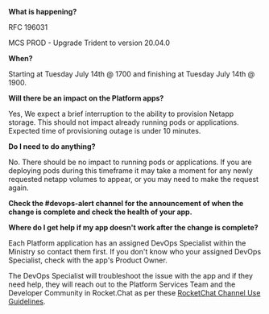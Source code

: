 **What is happening?**

RFC 196031

MCS PROD - Upgrade Trident to version 20.04.0

**When?**

Starting at Tuesday July 14th @ 1700 and finishing at Tuesday July 14th @ 1900.

**Will there be an impact on the Platform apps?**

Yes, We expect a brief interruption to the ability to provision Netapp storage. This should not impact already running pods or applications. Expected time of provisioning outage is under 10 minutes.

**Do I need to do anything?**

No. There should be no impact to running pods or applications. If you are deploying pods during this timeframe it may take a moment for any newly requested netapp volumes to appear, or you may need to make the request again.

**Check the #devops-alert channel for the announcement of when the change is complete and check the health of your app.**

**Where do I get help if my app doesn't work after the change is complete?**

Each Platform application has an assigned DevOps Specialist within the Ministry so contact them first. If you don't know who your assigned DevOps Specialist, check with the app's Product Owner.

The DevOps Specialist will troubleshoot the issue with the app and if they need help, they will reach out to the Platform Services Team and the Developer Community in Rocket.Chat as per these [RocketChat Channel Use Guidelines](
https://developer.gov.bc.ca/Getting-human-support-for-issues-not-covered-by-devops-requests).
